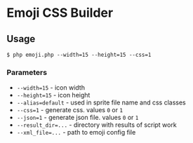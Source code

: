 Emoji CSS Builder
=================

Usage
-----

    $ php emoji.php --width=15 --height=15 --css=1

### Parameters

* `--width=15` - icon width
* `--height=15` - icon height
* `--alias=default` - used in sprite file name and css classes
* `--css=1` - generate css. values `0` or `1`
* `--json=1` - generate json file. values `0` or `1`
* `--result_dir=...` - directory with results of script work
* `--xml_file=...` - path to emoji config file